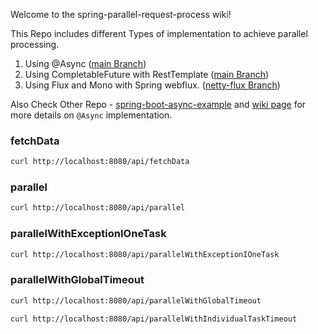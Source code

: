 Welcome to the spring-parallel-request-process wiki!

This Repo includes different Types of implementation to achieve parallel processing. 

1. Using @Async ([main Branch](https://github.com/sumitgupta28/spring-parallel-request-process))
2. Using CompletableFuture with RestTemplate ([main Branch](https://github.com/sumitgupta28/spring-parallel-request-process))
3. Using Flux and Mono with Spring webflux. ([netty-flux Branch](https://github.com/sumitgupta28/spring-parallel-request-process/tree/netty-flux))

Also Check Other Repo - [spring-boot-async-example](https://github.com/sumitgupta28/spring-boot-async-example) and [wiki page](https://github.com/sumitgupta28/spring-boot-async-example/wiki) for more details on `@Async` implementation.

### fetchData

```bash
curl http://localhost:8080/api/fetchData
```

### parallel

```bash
curl http://localhost:8080/api/parallel
```

### parallelWithExceptionIOneTask

```bash
curl http://localhost:8080/api/parallelWithExceptionIOneTask
```

### parallelWithGlobalTimeout

```bash
curl http://localhost:8080/api/parallelWithGlobalTimeout
```

```bash
curl http://localhost:8080/api/parallelWithIndividualTaskTimeout
```

